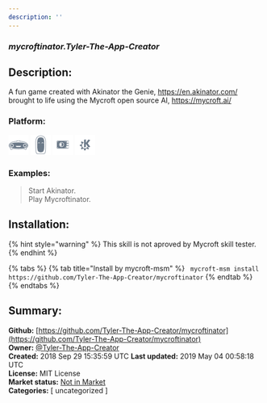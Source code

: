 ```yaml
---
description: ''
---
```


### _mycroftinator.Tyler-The-App-Creator_  
## Description:  
A fun game created with Akinator the Genie, https://en.akinator.com/
brought to life using the Mycroft open source AI, https://mycroft.ai/  
  
  
### Platform:  
 ![Mark I](../.gitbook/assets/mark-1-icon.png)  ![Mark II](../.gitbook/assets/mark-2-icon.png)  ![Picroft](../.gitbook/assets/picroft-icon.png)  ![plasmoid](../.gitbook/assets/kde.png)   
### Examples:  
> Start Akinator.  
> Play Mycroftinator.  
  
## Installation:  
{% hint style="warning" %}
This skill is not aproved by Mycroft skill tester.
{% endhint %}
    
{% tabs %}
{% tab title="Install by mycroft-msm" %}
``` mycroft-msm install https://github.com/Tyler-The-App-Creator/mycroftinator```
{% endtab %}
  {% endtabs %}
    
## Summary:  
**Github:** [https://github.com/Tyler-The-App-Creator/mycroftinator](https://github.com/Tyler-The-App-Creator/mycroftinator)  
**Owner:** [@Tyler-The-App-Creator](https://github.com/Tyler-The-App-Creator)  
**Created:** 2018 Sep 29 15:35:59 UTC  **Last updated:** 2019 May 04 00:58:18 UTC  
**License:** MIT License  
**Market status:** [Not in Market](https://market.mycroft.ai/skill/)  
**Categories:** [ uncategorized ]   

